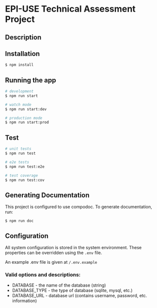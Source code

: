 # EPI-USE Technical Assessment Project

## Description



## Installation

```bash
$ npm install
```

## Running the app

```bash
# development
$ npm run start

# watch mode
$ npm run start:dev

# production mode
$ npm run start:prod
```

## Test

```bash
# unit tests
$ npm run test

# e2e tests
$ npm run test:e2e

# test coverage
$ npm run test:cov
```


## Generating Documentation
This project is configured to use compodoc.
To generate documentation, run:
```
$ npm run doc
```

## Configuration
All system configuration is stored in the system environment.
These properties can be overridden using the `.env` file.

An example .env file is given at `/.env.example`

### Valid options and descriptions:
- DATABASE - the name of the database (string)
- DATABASE_TYPE - the type of database (sqlite, mysql, etc.)
- DATABASE_URL - database url (contains username, password, etc. information)
